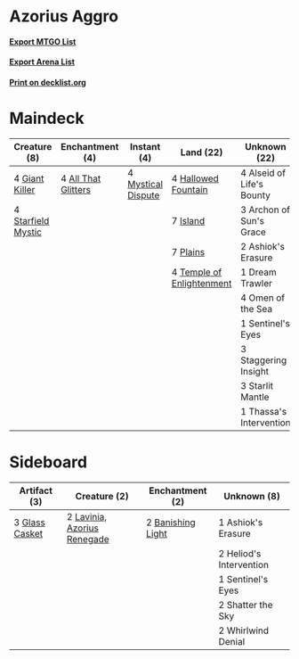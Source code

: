 # Azorius Aggro

#### [Export MTGO List](../collection/Azorius%20Aggro/Azorius%20Aggro.txt)
#### [Export Arena List](../collection/Azorius%20Aggro/Azorius%20Aggro_arena.txt)
#### [Print on decklist.org](http://decklist.org/?deckmain=4%09All%20That%20Glitters%0A4%09Alseid%20of%20Life's%20Bounty%0A3%09Archon%20of%20Sun's%20Grace%0A2%09Ashiok's%20Erasure%0A1%09Dream%20Trawler%0A4%09Giant%20Killer%0A4%09Hallowed%20Fountain%0A7%09Island%0A4%09Mystical%20Dispute%0A4%09Omen%20of%20the%20Sea%0A7%09Plains%0A1%09Sentinel's%20Eyes%0A3%09Staggering%20Insight%0A4%09Starfield%20Mystic%0A3%09Starlit%20Mantle%0A4%09Temple%20of%20Enlightenment%0A1%09Thassa's%20Intervention&deckside=1%09Ashiok's%20Erasure%0A2%09Banishing%20Light%0A3%09Glass%20Casket%0A2%09Heliod's%20Intervention%0A2%09Lavinia,%20Azorius%20Renegade%0A1%09Sentinel's%20Eyes%0A2%09Shatter%20the%20Sky%0A2%09Whirlwind%20Denial)
# Maindeck

|                                        Creature (8)                                         |                                       Enchantment (4)                                        |                                         Instant (4)                                         |                                             Land (22)                                              |      Unknown (22)       |
|---------------------------------------------------------------------------------------------|----------------------------------------------------------------------------------------------|---------------------------------------------------------------------------------------------|----------------------------------------------------------------------------------------------------|-------------------------|
|4 [Giant Killer](http://gatherer.wizards.com/Pages/Card/Details.aspx?multiverseid=472976)    |4 [All That Glitters](http://gatherer.wizards.com/Pages/Card/Details.aspx?multiverseid=472964)|4 [Mystical Dispute](http://gatherer.wizards.com/Pages/Card/Details.aspx?multiverseid=473020)|4 [Hallowed Fountain](http://gatherer.wizards.com/Pages/Card/Details.aspx?multiverseid=97071)       |4 Alseid of Life's Bounty|
|4 [Starfield Mystic](http://gatherer.wizards.com/Pages/Card/Details.aspx?multiverseid=466793)|                                                                                              |                                                                                             |7 [Island](http://gatherer.wizards.com/Pages/Card/Details.aspx?multiverseid=439857)                 |3 Archon of Sun's Grace  |
|                                                                                             |                                                                                              |                                                                                             |7 [Plains](http://gatherer.wizards.com/Pages/Card/Details.aspx?multiverseid=439856)                 |2 Ashiok's Erasure       |
|                                                                                             |                                                                                              |                                                                                             |4 [Temple of Enlightenment](http://gatherer.wizards.com/Pages/Card/Details.aspx?multiverseid=378535)|1 Dream Trawler          |
|                                                                                             |                                                                                              |                                                                                             |                                                                                                    |4 Omen of the Sea        |
|                                                                                             |                                                                                              |                                                                                             |                                                                                                    |1 Sentinel's Eyes        |
|                                                                                             |                                                                                              |                                                                                             |                                                                                                    |3 Staggering Insight     |
|                                                                                             |                                                                                              |                                                                                             |                                                                                                    |3 Starlit Mantle         |
|                                                                                             |                                                                                              |                                                                                             |                                                                                                    |1 Thassa's Intervention  |


# Sideboard

|                                      Artifact (3)                                       |                                             Creature (2)                                             |                                      Enchantment (2)                                       |      Unknown (8)      |
|-----------------------------------------------------------------------------------------|------------------------------------------------------------------------------------------------------|--------------------------------------------------------------------------------------------|-----------------------|
|3 [Glass Casket](http://gatherer.wizards.com/Pages/Card/Details.aspx?multiverseid=472977)|2 [Lavinia, Azorius Renegade](http://gatherer.wizards.com/Pages/Card/Details.aspx?multiverseid=457333)|2 [Banishing Light](http://gatherer.wizards.com/Pages/Card/Details.aspx?multiverseid=405135)|1 Ashiok's Erasure     |
|                                                                                         |                                                                                                      |                                                                                            |2 Heliod's Intervention|
|                                                                                         |                                                                                                      |                                                                                            |1 Sentinel's Eyes      |
|                                                                                         |                                                                                                      |                                                                                            |2 Shatter the Sky      |
|                                                                                         |                                                                                                      |                                                                                            |2 Whirlwind Denial     |

